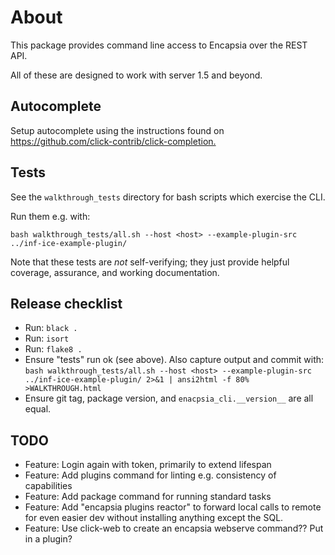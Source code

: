 # About

This package provides command line access to Encapsia over the REST API.

All of these are designed to work with server 1.5 and beyond.

## Autocomplete

Setup autocomplete using the instructions found on <https://github.com/click-contrib/click-completion.>

## Tests

See the `walkthrough_tests` directory for bash scripts which exercise the CLI.

Run them e.g. with:

    bash walkthrough_tests/all.sh --host <host> --example-plugin-src ../inf-ice-example-plugin/

Note that these tests are *not* self-verifying; they just provide helpful coverage, assurance, and working documentation.

## Release checklist

* Run: `black .`
* Run: `isort`
* Run: `flake8 .`
* Ensure "tests" run ok (see above). Also capture output and commit with:
    `bash walkthrough_tests/all.sh --host <host> --example-plugin-src ../inf-ice-example-plugin/ 2>&1 | ansi2html -f 80% >WALKTHROUGH.html`
* Ensure git tag, package version, and `enacpsia_cli.__version__` are all equal.

## TODO

* Feature: Login again with token, primarily to extend lifespan
* Feature: Add plugins command for linting e.g. consistency of capabilities
* Feature: Add package command for running standard tasks
* Feature: Add "encapsia plugins reactor" to forward local calls to remote for even easier dev without installing anything except the SQL.
* Feature: Use click-web to create an encapsia webserve command?? Put in a plugin?
